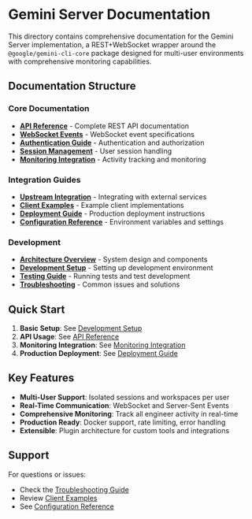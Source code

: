 # Gemini Server Documentation

This directory contains comprehensive documentation for the Gemini Server implementation, a REST+WebSocket wrapper around the `@google/gemini-cli-core` package designed for multi-user environments with comprehensive monitoring capabilities.

## Documentation Structure

### Core Documentation
- [**API Reference**](./api-reference.md) - Complete REST API documentation
- [**WebSocket Events**](./websocket-events.md) - WebSocket event specifications
- [**Authentication Guide**](./authentication.md) - Authentication and authorization
- [**Session Management**](./session-management.md) - User session handling
- [**Monitoring Integration**](./monitoring.md) - Activity tracking and monitoring

### Integration Guides
- [**Upstream Integration**](./upstream-integration.md) - Integrating with external services
- [**Client Examples**](./client-examples.md) - Example client implementations
- [**Deployment Guide**](./deployment.md) - Production deployment instructions
- [**Configuration Reference**](./configuration.md) - Environment variables and settings

### Development
- [**Architecture Overview**](./architecture.md) - System design and components
- [**Development Setup**](./development.md) - Setting up development environment
- [**Testing Guide**](./testing.md) - Running tests and test development
- [**Troubleshooting**](./troubleshooting.md) - Common issues and solutions

## Quick Start

1. **Basic Setup**: See [Development Setup](./development.md)
2. **API Usage**: See [API Reference](./api-reference.md)
3. **Monitoring Integration**: See [Monitoring Integration](./monitoring.md)
4. **Production Deployment**: See [Deployment Guide](./deployment.md)

## Key Features

- **Multi-User Support**: Isolated sessions and workspaces per user
- **Real-Time Communication**: WebSocket and Server-Sent Events
- **Comprehensive Monitoring**: Track all engineer activity in real-time
- **Production Ready**: Docker support, rate limiting, error handling
- **Extensible**: Plugin architecture for custom tools and integrations

## Support

For questions or issues:
- Check the [Troubleshooting Guide](./troubleshooting.md)
- Review [Client Examples](./client-examples.md)
- See [Configuration Reference](./configuration.md)